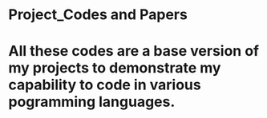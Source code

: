 # Project_Codes and Papers

# All these codes are a base version of my projects to demonstrate my capability to code in various pogramming languages.
